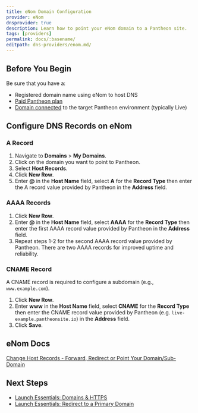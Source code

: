 ```yaml
---
title: eNom Domain Configuration
provider: eNom
dnsprovider: true
description: Learn how to point your eNom domain to a Pantheon site.
tags: [providers]
permalink: docs/:basename/
editpath: dns-providers/enom.md/
---
```

## Before You Begin
Be sure that you have a:


- Registered domain name using eNom to host DNS
- [Paid Pantheon plan](/docs/guides/launch/plans/)
- [Domain connected](/docs/guides/launch/domains/) to the target Pantheon environment (typically Live)

## Configure DNS Records on eNom
### A Record
1. Navigate to **Domains** > **My Domains**.
2. Click on the domain you want to point to Pantheon.
3. Select **Host Records**.
4. Click **New Row**.
5. Enter **@** in the **Host Name** field, select **A** for the **Record Type** then enter the A record value provided by Pantheon in the **Address** field.

### AAAA Records
1. Click **New Row**.
2. Enter **@** in the **Host Name** field, select **AAAA** for the **Record Type** then enter the first AAAA record value provided by Pantheon in the **Address** field.
3. Repeat steps 1-2 for the second AAAA record value provided by Pantheon. There are two AAAA records for improved uptime and reliability.

### CNAME Record
A CNAME record is required to configure a subdomain (e.g., `www.example.com`).

1. Click **New Row**.
2. Enter **www** in the **Host Name** field, select **CNAME** for the **Record Type** then enter the CNAME record value provided by Pantheon (e.g. `live-example.pantheonsite.io`) in the **Address** field.
4. Click **Save**.

## eNom Docs

<a href="https://www.enom.com/kb/kb/kb_0002_change-host-records.htm" target="blank">Change Host Records - Forward, Redirect or Point Your Domain/Sub-Domain
 <span class="glyphicons glyphicons-new-window-alt"></span></a>

## Next Steps

* [Launch Essentials: Domains & HTTPS](/docs/guides/launch/domains/)
* [Launch Essentials: Redirect to a Primary Domain](/docs/guides/launch/redirects/)
